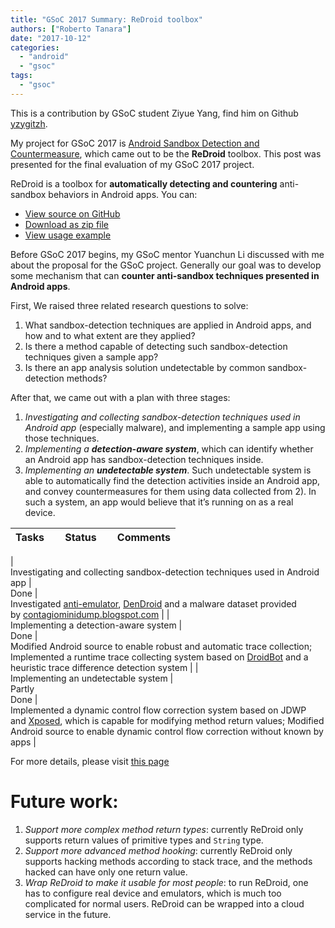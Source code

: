 ```yaml
---
title: "GSoC 2017 Summary: ReDroid toolbox"
authors: ["Roberto Tanara"]
date: "2017-10-12"
categories: 
  - "android"
  - "gsoc"
tags: 
  - "gsoc"
---
```


This is a contribution by GSoC student Ziyue Yang, find him on Github [yzygitzh](https://github.com/yzygitzh).

My project for GSoC 2017 is [Android Sandbox Detection and Countermeasure](https://summerofcode.withgoogle.com/projects/#4820206829436928), which came out to be the **ReDroid** toolbox. This post was presented for the final evaluation of my GSoC 2017 project.

ReDroid is a toolbox for **automatically detecting and countering** anti-sandbox behaviors in Android apps. You can:

- [View source on GitHub](https://github.com/yzygitzh/ReDroid)
- [Download as zip file](https://github.com/yzygitzh/ReDroid/archive/master.zip)
- [View usage example](https://yzygitzh.github.io/android/2017/08/29/redroid-usage.html)

Before GSoC 2017 begins, my GSoC mentor Yuanchun Li discussed with me about the proposal for the GSoC project. Generally our goal was to develop some mechanism that can **counter anti-sandbox techniques presented in Android apps**.

First, We raised three related research questions to solve:

1. What sandbox-detection techniques are applied in Android apps, and how and to what extent are they applied? 
2. Is there a method capable of detecting such sandbox-detection techniques given a sample app?
3. Is there an app analysis solution undetectable by common sandbox-detection methods?

After that, we came out with a plan with three stages:

1. _Investigating and collecting sandbox-detection techniques used in Android app_ (especially malware), and implementing a sample app using those techniques.
2. _Implementing a **detection-aware system**_, which can identify whether an Android app has sandbox-detection techniques inside.
3. _Implementing an **undetectable system**_. Such undetectable system is able to automatically find the detection activities inside an Android app, and convey countermeasures for them using data collected from 2). In such a system, an app would believe that it’s running on as a real device.

| Tasks |     Status     | Comments |
| --- | --- | --- |
|   
Investigating and collecting sandbox-detection techniques used in Android app |   
Done |   
Investigated [anti-emulator](https://github.com/yzygitzh/anti-emulator), [DenDroid](https://github.com/yzygitzh/dendroid_apk) and a malware dataset provided by [contagiominidump.blogspot.com](http://contagiominidump.blogspot.com/) |
|   
Implementing a detection-aware system |   
Done |   
Modified Android source to enable robust and automatic trace collection; Implemented a runtime trace collecting system based on [DroidBot](https://github.com/honeynet/droidbot) and a heuristic trace difference detection system |
|   
Implementing an undetectable system |   
Partly  
Done |   
Implemented a dynamic control flow correction system based on JDWP and [Xposed](https://forum.xda-developers.com/showthread.php?t=3034811), which is capable for modifying method return values; Modified Android source to enable dynamic control flow correction without known by apps |

For more details, please visit [this page](https://yzygitzh.github.io/gsoc/2017/06/01/gsoc-2017-progress.html)

# Future work:

1. _Support more complex method return types_: currently ReDroid only supports return values of primitive types and `String` type.
2. _Support more advanced method hooking_: currently ReDroid only supports hacking methods according to stack trace, and the methods hacked can have only one return value.
3. _Wrap ReDroid to make it usable for most people_: to run ReDroid, one has to configure real device and emulators, which is much too complicated for normal users. ReDroid can be wrapped into a cloud service in the future.
